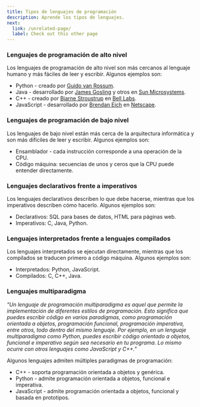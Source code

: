 ```yaml
---
title: Tipos de lenguajes de programación
description: Aprende los tipos de lenguajes.
next:
  link: /unrelated-page/
  label: Check out this other page
---
```


### Lenguajes de programación de alto nivel

Los lenguajes de programación de alto nivel son más cercanos al lenguaje humano y más fáciles de leer y escribir. Algunos ejemplos son:
 - Python - creado por <a href="https://es.wikipedia.org/wiki/Guido_van_Rossum" target="_blank">Guido van Rossum</a>.
 - Java - desarrollado por <a href="https://es.wikipedia.org/wiki/James_Gosling" target="_blank">James Gosling</a> y otros en <a href="https://es.wikipedia.org/wiki/Sun_Microsystems" target="_blank">Sun Microsystems</a>.
 - C++ - creado por <a href="https://es.wikipedia.org/wiki/Bjarne_Stroustrup" target="_blank">Bjarne Stroustrup</a> en <a href="https://es.wikipedia.org/wiki/Bell_Labs" target="_blank">Bell Labs</a>.
 - JavaScript - desarrollado por <a href="https://en.wikipedia.org/wiki/Brendan_Eich" target="_blank">Brendan Eich</a> en <a href="https://es.wikipedia.org/wiki/Netscape_Communications_Corporation" target="_blank">Netscape</a>.

### Lenguajes de programación de bajo nivel

Los lenguajes de bajo nivel están más cerca de la arquitectura informática y son más difíciles de leer y escribir. Algunos ejemplos son:
 - Ensamblador - cada instrucción corresponde a una operación de la CPU.
 - Código máquina: secuencias de unos y ceros que la CPU puede entender directamente.

### Lenguajes declarativos frente a imperativos

Los lenguajes declarativos describen lo que debe hacerse, mientras que los imperativos describen cómo hacerlo. Algunos ejemplos son:
 - Declarativos: SQL para bases de datos, HTML para páginas web.
 - Imperativos: C, Java, Python.

### Lenguajes interpretados frente a lenguajes compilados

Los lenguajes interpretados se ejecutan directamente, mientras que los compilados se traducen primero a código máquina. Algunos ejemplos son:
 - Interpretados: Python, JavaScript.
 - Compilados: C, C++, Java.

### Lenguajes multiparadigma

_"Un lenguaje de programación multiparadigma es aquel que permite la implementación de diferentes estilos de programación. Esto significa que puedes escribir código en varios paradigmas, como programación orientada a objetos, programación funcional, programación imperativa, entre otros, todo dentro del mismo lenguaje. Por ejemplo, en un lenguaje multiparadigma como Python, puedes escribir código orientado a objetos, funcional e imperativo según sea necesario en tu programa. Lo mismo ocurre con otros lenguajes como JavaScript y C++."_

Algunos lenguajes admiten múltiples paradigmas de programación:
 - C++ - soporta programación orientada a objetos y genérica.
 - Python - admite programación orientada a objetos, funcional e imperativa.
 - JavaScript - admite programación orientada a objetos, funcional y basada en prototipos.